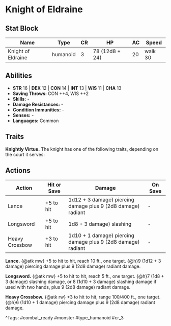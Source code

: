 # Knight of Eldraine

## Stat Block

| Name | Type | CR | HP | AC | Speed |
|------|------|----|----|----|-------|
| Knight of Eldraine | humanoid | 3 | 78 (12d8 + 24) | 20 | walk 30 |

## Abilities

- **STR** 16 | **DEX** 12 | **CON** 14 | **INT** 13 | **WIS** 11 | **CHA** 13
- **Saving Throws:** CON ++4, WIS ++2  
- **Skills:** -  
- **Damage Resistances:** -  
- **Condition Immunities:** -  
- **Senses:** -  
- **Languages:** Common

## Traits

**Knightly Virtue.** The knight has one of the following traits, depending on the court it serves:


## Actions

| Action | Hit or Save | Damage | On Save |
|--------|--------------|--------|----------|
| Lance | +5 to hit | 1d12 + 3 damage) piercing damage plus 9 (2d8 damage) radiant | - |
| Longsword | +5 to hit | 1d8 + 3 damage) slashing | - |
| Heavy Crossbow | +3 to hit | 1d10 + 1 damage) piercing damage plus 9 (2d8 damage) radiant | - |

**Lance.** {@atk mw} +5 to hit to hit, reach 10 ft., one target. {@h}9 (1d12 + 3 damage) piercing damage plus 9 (2d8 damage) radiant damage.

**Longsword.** {@atk mw} +5 to hit to hit, reach 5 ft., one target. {@h}7 (1d8 + 3 damage) slashing damage, or 8 (1d10 + 3 damage) slashing damage if used with two hands, plus 9 (2d8 damage) radiant damage.

**Heavy Crossbow.** {@atk rw} +3 to hit to hit, range 100/400 ft., one target. {@h}6 (1d10 + 1 damage) piercing damage plus 9 (2d8 damage) radiant damage.


^Tags: #combat_ready #monster #type_humanoid #cr_3